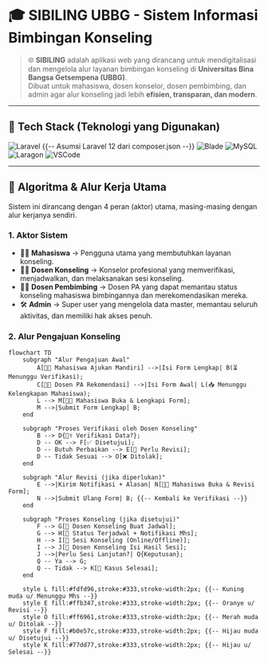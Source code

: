 # 🎓 SIBILING UBBG - Sistem Informasi Bimbingan Konseling

> 🌐 **SIBILING** adalah aplikasi web yang dirancang untuk mendigitalisasi dan mengelola alur layanan bimbingan konseling di **Universitas Bina Bangsa Getsempena (UBBG)**.  
> Dibuat untuk mahasiswa, dosen konselor, dosen pembimbing, dan admin agar alur konseling jadi lebih **efisien, transparan, dan modern**.

---

## 🚀 Tech Stack (Teknologi yang Digunakan)
![Laravel](https://img.shields.io/badge/Laravel-12-red?style=for-the-badge&logo=laravel) {{-- Asumsi Laravel 12 dari composer.json --}}
![Blade](https://img.shields.io/badge/Frontend-Blade%20%2B%20Tailwind%20%2B%20Alpine-blue?style=for-the-badge&logo=tailwindcss)
![MySQL](https://img.shields.io/badge/Database-MySQL-orange?style=for-the-badge&logo=mysql)
![Laragon](https://img.shields.io/badge/Local-Laragon-green?style=for-the-badge)
![VSCode](https://img.shields.io/badge/Editor-VSCode-blue?style=for-the-badge&logo=visualstudiocode)

---

## 🧩 Algoritma & Alur Kerja Utama
Sistem ini dirancang dengan 4 peran (aktor) utama, masing-masing dengan alur kerjanya sendiri.

### 1. Aktor Sistem
- 🧑‍🎓 **Mahasiswa** → Pengguna utama yang membutuhkan layanan konseling.
- 👩‍⚕️ **Dosen Konseling** → Konselor profesional yang memverifikasi, menjadwalkan, dan melaksanakan sesi konseling.
- 👨‍🏫 **Dosen Pembimbing** → Dosen PA yang dapat memantau status konseling mahasiswa bimbingannya dan merekomendasikan mereka.
- 🛠️ **Admin** → Super user yang mengelola data master, memantau seluruh aktivitas, dan memiliki hak akses penuh.

### 2. Alur Pengajuan Konseling

```mermaid
flowchart TD
    subgraph "Alur Pengajuan Awal"
        A[🧑‍🎓 Mahasiswa Ajukan Mandiri] -->|Isi Form Lengkap| B(⏳ Menunggu Verifikasi);
        C[👨‍🏫 Dosen PA Rekomendasi] -->|Isi Form Awal| L(📥 Menunggu Kelengkapan Mahasiswa);
        L --> M[🧑‍🎓 Mahasiswa Buka & Lengkapi Form];
        M -->|Submit Form Lengkap| B;
    end

    subgraph "Proses Verifikasi oleh Dosen Konseling"
        B --> D{👩‍⚕️ Verifikasi Data?};
        D -- OK --> F[✅ Disetujui];
        D -- Butuh Perbaikan --> E[📝 Perlu Revisi];
        D -- Tidak Sesuai --> O[❌ Ditolak];
    end

    subgraph "Alur Revisi (jika diperlukan)"
        E -->|Kirim Notifikasi + Alasan| N[🧑‍🎓 Mahasiswa Buka & Revisi Form];
        N -->|Submit Ulang Form| B; {{-- Kembali ke Verifikasi --}}
    end
    
    subgraph "Proses Konseling (jika disetujui)"
        F --> G[📅 Dosen Konseling Buat Jadwal];
        G --> H[📌 Status Terjadwal + Notifikasi Mhs];
        H --> I[💬 Sesi Konseling (Online/Offline)];
        I --> J[📝 Dosen Konseling Isi Hasil Sesi];
        J -->|Perlu Sesi Lanjutan?| Q{Keputusan};
        Q -- Ya --> G;
        Q -- Tidak --> K[🏁 Kasus Selesai];
    end

    style L fill:#fdfd96,stroke:#333,stroke-width:2px; {{-- Kuning muda u/ Menunggu Mhs --}}
    style E fill:#ffb347,stroke:#333,stroke-width:2px; {{-- Oranye u/ Revisi --}}
    style O fill:#ff6961,stroke:#333,stroke-width:2px; {{-- Merah muda u/ Ditolak --}}
    style F fill:#b0e57c,stroke:#333,stroke-width:2px; {{-- Hijau muda u/ Disetujui --}}
    style K fill:#77dd77,stroke:#333,stroke-width:2px; {{-- Hijau u/ Selesai --}}

